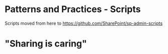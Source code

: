 # Patterns and Practices - Scripts #

Scripts moved from here to https://github.com/SharePoint/sp-admin-scripts
 
# "Sharing is caring" #

